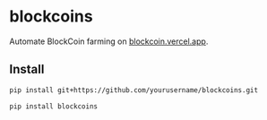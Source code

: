 # blockcoins

Automate BlockCoin farming on [blockcoin.vercel.app](https://blockcoin.vercel.app).

## Install

```bash
pip install git+https://github.com/yourusername/blockcoins.git
```

```bash
pip install blockcoins
